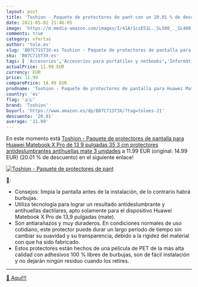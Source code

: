 ```yaml
---
layout: post
title: 'Toshion - Paquete de protectores de pant con un 20.01 % de descuento'
date: 2021-05-02 21:46:05
image: 'https://m.media-amazon.com/images/I/41Ar1czE51L._SL500_._SL400_.jpg'
comments: true
category: ofertas
author: 'tole.es'
slug: 'B07C71ST3X-es Toshion - Paquete de protectores de pantalla para Huawei...'
sku: 'B07C71ST3X-es'
tags: [ 'Accesorios','Accesorios para portátiles y netbooks','Informática','Protectores de pantalla para portátiles y netbooks','huawei','toshion', ]
actualPrice: 11.99 EUR
currency: EUR
price: 11.99
comparePrice: 14.99 EUR
prodname: 'Toshion - Paquete de protectores de pantalla para Huawei Matebook X Pro de 13 9 pulgadas  35 3 cm   protectores antideslumbrantes  antihuellas  mate  3 unidades'
country: 'es'
flag: '🇪🇸'
brand: 'Toshion'
buyurl: 'https://www.amazon.es/dp/B07C71ST3X/?tag=tolees-21'
descuento: '20.01'
average: '11.99'
---
```


En este momento está [Toshion - Paquete de protectores de pantalla para Huawei Matebook X Pro de 13 9 pulgadas  35 3 cm   protectores antideslumbrantes  antihuellas  mate  3 unidades](https://www.amazon.es/dp/B07C71ST3X/?tag=tolees-21) a 11.99 EUR (original: 14.99 EUR) (20.01 %  de descuento) en el siguiente enlace!

[![Toshion - Paquete de protectores de pant](https://m.media-amazon.com/images/I/41Ar1czE51L._SL500_._SL400_.jpg)](https://www.amazon.es/dp/B07C71ST3X/?tag=tolees-21)

🔎:

- Consejos: limpia la pantalla antes de la instalación, de lo contrario habrá burbujas.
- Utiliza tecnología para lograr un resultado antideslumbrante y antihuellas dactilares, apto solamente para el dispositivo Huawei Matebook X Pro de 13,9 pulgadas (mate).
- Son antiarañazos y muy duraderos.  En condiciones normales de uso cotidiano, este protector puede durar un largo periodo de tiempo sin cambiar su suavidad y su transparencia, debido a la rigidez del material con que ha sido fabricado.
- Estos protectores están hechos de una película de PET de la más alta calidad con adhesivos 100 % libres de burbujas, son de fácil instalación y no dejarán ningún residuo cuando los retires. 
- - -

[🛒 Aquí!!!](https://www.amazon.es/dp/B07C71ST3X/?tag=tolees-21)
